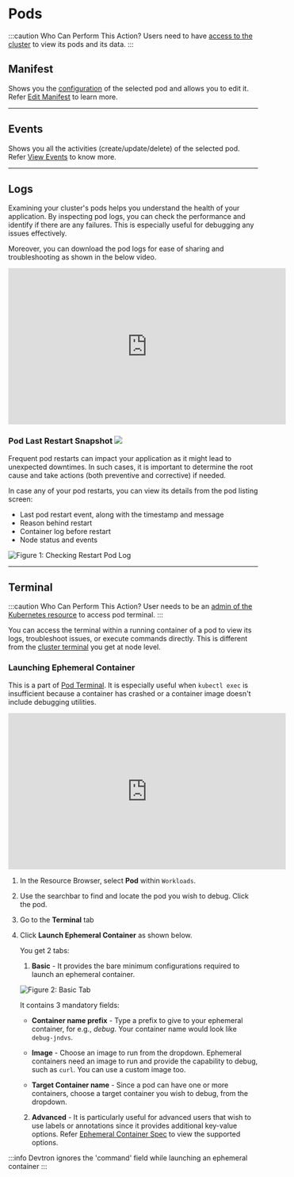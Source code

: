 # Pods

:::caution Who Can Perform This Action?
Users need to have [access to the cluster](../global-configurations/authorization/user-access.md#kubernetes-resources-permissions) to view its pods and its data.
:::

## Manifest

Shows you the [configuration](../../reference/glossary.md#manifest) of the selected pod and allows you to edit it. Refer [Edit Manifest](manage-resources.md#edit-a-manifest) to learn more.

---

## Events

Shows you all the activities (create/update/delete) of the selected pod. Refer [View Events](manage-resources.md#view-events) to know more.

---

## Logs

Examining your cluster's pods helps you understand the health of your application. By inspecting pod logs, you can check the performance and identify if there are any failures. This is especially useful for debugging any issues effectively.

Moreover, you can download the pod logs for ease of sharing and troubleshooting as shown in the below video.

<div class="video-wrapper"><iframe width="560" height="315" src="https://www.youtube.com/embed/PP0ZKAZCT58" title="Downloading Pod Logs" frameborder="0" allowfullscreen></iframe></div>

### Pod Last Restart Snapshot <a href="https://devtron.ai/pricing"><img src="https://devtron-public-asset.s3.us-east-2.amazonaws.com/images/elements/EnterpriseTag.svg" className="enterprise-badge-img" /></a>

Frequent pod restarts can impact your application as it might lead to unexpected downtimes. In such cases, it is important to determine the root cause and take actions (both preventive and corrective) if needed.

In case any of your pod restarts, you can view its details from the pod listing screen:
* Last pod restart event, along with the timestamp and message
* Reason behind restart
* Container log before restart
* Node status and events  

![Figure 1: Checking Restart Pod Log](https://devtron-public-asset.s3.us-east-2.amazonaws.com/images/kubernetes-resource-browser/restart-pod-log.gif)

---

## Terminal

:::caution Who Can Perform This Action?
User needs to be an [admin of the Kubernetes resource](../global-configurations/authorization/user-access.md#kubernetes-resources-permissions) to access pod terminal.
:::

You can access the terminal within a running container of a pod to view its logs, troubleshoot issues, or execute commands directly. This is different from the [cluster terminal](cluster-terminal.md) you get at node level. 

### Launching Ephemeral Container

This is a part of [Pod Terminal](#terminal). It is especially useful when `kubectl exec` is insufficient because a container has crashed or a container image doesn't include debugging utilities.

<div class="video-wrapper"><iframe width="560" height="315" src="https://www.youtube.com/embed/Ml19i29Ivc4" title="Launching Ephemeral Containers from Resource Browser" frameborder="0" allowfullscreen></iframe></div>

1. In the Resource Browser, select **Pod** within `Workloads`.
2. Use the searchbar to find and locate the pod you wish to debug. Click the pod.
3. Go to the **Terminal** tab 
4. Click **Launch Ephemeral Container** as shown below.

    You get 2 tabs:
    1. **Basic** - It provides the bare minimum configurations required to launch an ephemeral container.

    ![Figure 2: Basic Tab](https://devtron-public-asset.s3.us-east-2.amazonaws.com/images/debugging-deployment-and-monitoring/basic.jpg)

    It contains 3 mandatory fields:

    * **Container name prefix** - Type a prefix to give to your ephemeral container, for e.g., *debug*. Your container name would look like `debug-jndvs`.

    * **Image** - Choose an image to run from the dropdown. Ephemeral containers need an image to run and provide the capability to debug, such as `curl`. You can use a custom image too.
    
    * **Target Container name** - Since a pod can have one or more containers, choose a target container you wish to debug, from the dropdown.

    2. **Advanced** - It is particularly useful for advanced users that wish to use labels or annotations since it provides additional key-value options. Refer [Ephemeral Container Spec](https://kubernetes.io/docs/reference/generated/kubernetes-api/v1.28/#ephemeralcontainer-v1-core) to view the supported options.
    
:::info 
Devtron ignores the 'command' field while launching an ephemeral container
:::